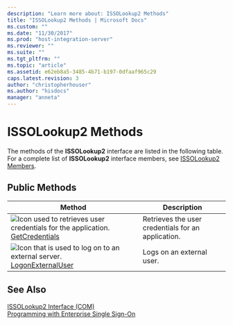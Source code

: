 ```yaml
---
description: "Learn more about: ISSOLookup2 Methods"
title: "ISSOLookup2 Methods | Microsoft Docs"
ms.custom: ""
ms.date: "11/30/2017"
ms.prod: "host-integration-server"
ms.reviewer: ""
ms.suite: ""
ms.tgt_pltfrm: ""
ms.topic: "article"
ms.assetid: e62eb8a5-3485-4b71-b197-0dfaaf965c29
caps.latest.revision: 3
author: "christopherhouser"
ms.author: "hisdocs"
manager: "anneta"
---
```

# ISSOLookup2 Methods
The methods of the **ISSOLookup2** interface are listed in the following table. For a complete list of **ISSOLookup2** interface members, see [ISSOLookup2 Members](../esso/issolookup2-members.md).  
  
## Public Methods  
  
|Method|Description|  
|------------|-----------------|  
|![Icon used to retrieves user credentials for the application.](../esso/media/pubmethod.gif "pubmethod") [GetCredentials](../esso/issolookup2-getcredentials-method.md)|Retrieves the user credentials for an application.|  
|![Icon that is used to log on to an external server.](../esso/media/pubmethod.gif "pubmethod") [LogonExternalUser](../esso/issolookup2-logonexternaluser-method.md)|Logs on an external user.|  
  
## See Also  
 [ISSOLookup2 Interface (COM)](../esso/issolookup2-interface-com.md)   
 [Programming with Enterprise Single Sign-On](../esso/programming-with-enterprise-single-sign-on.md)

